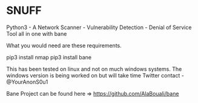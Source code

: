 # SNUFF
Python3 - A Network Scanner - Vulnerability Detection - Denial of Service Tool all in one with bane 

What you would need are these requirements.

pip3 install nmap
pip3 install bane

This has been tested on linux and not on much windows systems.
The windows version is being worked on but will take time Twitter contact - @YourAnonS0u1


Bane Project can be found here => https://github.com/AlaBouali/bane 
